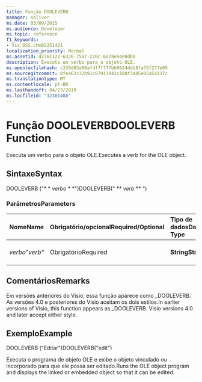 ```yaml
---
title: Função DOOLEVERB
manager: soliver
ms.date: 03/09/2015
ms.audience: Developer
ms.topic: reference
f1_keywords:
- Vis_DSS.chm82251421
localization_priority: Normal
ms.assetid: d276c122-6326-75a7-220c-6a78e94e0db0
description: Executa um verbo para o objeto OLE.
ms.openlocfilehash: c339d03a00afdf7f777bb0624ddb8fa75f277e05
ms.sourcegitcommit: 8fe462c32b91c87911942c188f3445e85a54137c
ms.translationtype: MT
ms.contentlocale: pt-BR
ms.lasthandoff: 04/23/2019
ms.locfileid: "32301488"
---
```

# <a name="dooleverb-function"></a><span data-ttu-id="5cd82-103">Função DOOLEVERB</span><span class="sxs-lookup"><span data-stu-id="5cd82-103">DOOLEVERB Function</span></span>

<span data-ttu-id="5cd82-104">Executa um verbo para o objeto OLE.</span><span class="sxs-lookup"><span data-stu-id="5cd82-104">Executes a verb for the OLE object.</span></span>
  
## <a name="syntax"></a><span data-ttu-id="5cd82-105">Sintaxe</span><span class="sxs-lookup"><span data-stu-id="5cd82-105">Syntax</span></span>

<span data-ttu-id="5cd82-106">DOOLEVERB ("\* \* *verbo* \* \*")</span><span class="sxs-lookup"><span data-stu-id="5cd82-106">DOOLEVERB(" \*\* *verb* \*\* ")</span></span> 
  
### <a name="parameters"></a><span data-ttu-id="5cd82-107">Parâmetros</span><span class="sxs-lookup"><span data-stu-id="5cd82-107">Parameters</span></span>

|<span data-ttu-id="5cd82-108">**Nome**</span><span class="sxs-lookup"><span data-stu-id="5cd82-108">**Name**</span></span>|<span data-ttu-id="5cd82-109">**Obrigatório/opcional**</span><span class="sxs-lookup"><span data-stu-id="5cd82-109">**Required/Optional**</span></span>|<span data-ttu-id="5cd82-110">**Tipo de dados**</span><span class="sxs-lookup"><span data-stu-id="5cd82-110">**Data Type**</span></span>|<span data-ttu-id="5cd82-111">**Descrição**</span><span class="sxs-lookup"><span data-stu-id="5cd82-111">**Description**</span></span>|
|:-----|:-----|:-----|:-----|
| <span data-ttu-id="5cd82-112">_verbo_</span><span class="sxs-lookup"><span data-stu-id="5cd82-112">_"verb"_</span></span> <br/> |<span data-ttu-id="5cd82-113">Obrigatório</span><span class="sxs-lookup"><span data-stu-id="5cd82-113">Required</span></span>  <br/> |<span data-ttu-id="5cd82-114">**String**</span><span class="sxs-lookup"><span data-stu-id="5cd82-114">**String**</span></span> <br/> |<span data-ttu-id="5cd82-115">O verbo a ser executado.</span><span class="sxs-lookup"><span data-stu-id="5cd82-115">The verb to execute.</span></span>  <br/> |
   
## <a name="remarks"></a><span data-ttu-id="5cd82-116">Comentários</span><span class="sxs-lookup"><span data-stu-id="5cd82-116">Remarks</span></span>

<span data-ttu-id="5cd82-p101">Em versões anteriores do Visio, essa função aparece como _DOOLEVERB. As versões 4.0 e posteriores do Visio aceitam os dois estilos.</span><span class="sxs-lookup"><span data-stu-id="5cd82-p101">In earlier versions of Visio, this function appears as _DOOLEVERB. Visio versions 4.0 and later accept either style.</span></span> 
  
## <a name="example"></a><span data-ttu-id="5cd82-119">Exemplo</span><span class="sxs-lookup"><span data-stu-id="5cd82-119">Example</span></span>

<span data-ttu-id="5cd82-120">DOOLEVERB ("Editar")</span><span class="sxs-lookup"><span data-stu-id="5cd82-120">DOOLEVERB("edit")</span></span>
  
<span data-ttu-id="5cd82-121">Executa o programa de objeto OLE e exibe o objeto vinculado ou incorporado para que ele possa ser editado.</span><span class="sxs-lookup"><span data-stu-id="5cd82-121">Runs the OLE object program and displays the linked or embedded object so that it can be edited.</span></span>
  

